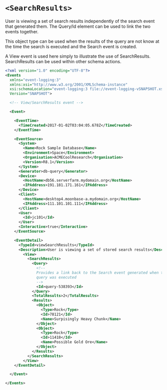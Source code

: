 # `<SearchResults>`

User is viewing a set of search results independently of the search event that generated them.
The Query/Id element can be used to link the two events together.

This object type can be used when the results of the query are not know at the time the search is executed and the Search event is created.

A View event is used here simply to illustrate the use of SearchResults.
SearchResults can be used within other schema actions.

``` xml
<?xml version="1.0" encoding="UTF-8"?>
<Events
  xmlns="event-logging:3"
  xmlns:xsi="http://www.w3.org/2001/XMLSchema-instance"
  xsi:schemaLocation="event-logging:3 file://event-logging-vSNAPSHOT.xsd"
  Version="SNAPSHOT">

  <!-- View/SearchResults event -->

  <Event>

    <EventTime>
      <TimeCreated>2017-01-02T03:04:05.678Z</TimeCreated>
    </EventTime>

    <EventSource>
      <System>
        <Name>Rock Sample Database</Name>
        <Environment>Space</Environment>
        <Organisation>ACMECoolResearch</Organisation>
        <Version>R8.1</Version>
      </System>
      <Generator>db-query</Generator>
      <Device>
        <HostName>db56.serverfarm.mydomain.org</HostName>
        <IPAddress>191.181.171.161</IPAddress>
      </Device>
      <Client>
        <HostName>desktop4.moonbase-a.mydomain.org</HostName>
        <IPAddress>111.101.101.111</IPAddress>
      </Client>
      <User>
        <Id>jc101</Id>
      </User>
      <Interactive>true</Interactive>
    </EventSource>

    <EventDetail>
      <TypeId>viewSearchResults</TypeId>
      <Description>User is viewing a set of stored search results</Description>
        <View>
          <SearchResults>
            <Query>
              <!-- 
              Provides a link back to the Search event generated when the 
              query was executed
              -->
              <Id>query-538393</Id>
            </Query>
            <TotalResults>2</TotalResults>
            <Results>
              <Object>
                <Type>Rock</Type>
                <Id>78121</Id>
                <Name>Surpisingly Heavy Chunk</Name>
              </Object>
              <Object>
                <Type>Rock</Type>
                <Id>11418</Id>
                <Name>Possible Gold Ore</Name>
              </Object>
            </Results>
          </SearchResults>
        </View>
    </EventDetail>

  </Event>

</Events>

```
